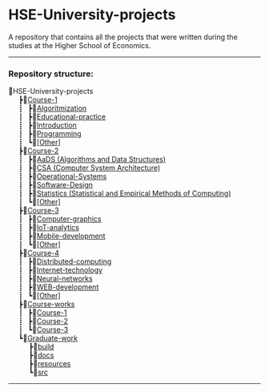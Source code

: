 # HSE-University-projects
A repository that contains all the projects that were written during the studies at the Higher School of Economics.
_______________________
### Repository structure:
📁HSE-University-projects
<br>⠀⠀┣📁[Course-1](https://github.com/Bloodies/HSE-University-projects/tree/Bloodies/Course-1 "Course-1")
<br>⠀⠀┋⠀┣📁[Algoritmization](https://github.com/Bloodies/HSE-University-projects/tree/Bloodies/Course-1/Algorithmization "Algoritmization")
<br>⠀⠀┋⠀┣📁[Educational-practice](https://github.com/Bloodies/HSE-University-projects/tree/Bloodies/Course-1/Educational-practice "Educational-practice")
<br>⠀⠀┋⠀┣📁[Introduction](https://github.com/Bloodies/HSE-University-projects/tree/Bloodies/Course-1/Introduction "Introduction")
<br>⠀⠀┋⠀┣📁[Programming](https://github.com/Bloodies/HSE-University-projects/tree/Bloodies/Course-1/Programming "Programming")
<br>⠀⠀┋⠀┗📁[[Other]](https://github.com/Bloodies/HSE-University-projects/tree/Bloodies/Course-1/%5BOther%5D/Computer-practice "[Other]")
<br>⠀⠀┣📁[Course-2](https://github.com/Bloodies/HSE-University-projects/tree/Bloodies/Course-2 "Course-2")
<br>⠀⠀┋⠀┣📁[AaDS (Algorithms and Data Structures)](https://github.com/Bloodies/HSE-University-projects/tree/Bloodies/Course-2/AaDS "AaDS")
<br>⠀⠀┋⠀┣📁[CSA (Computer System Architecture)](https://github.com/Bloodies/HSE-University-projects/tree/Bloodies/Course-2/CSA "CSA")
<br>⠀⠀┋⠀┣📁[Operational-Systems](https://github.com/Bloodies/HSE-University-projects/tree/Bloodies/Course-2/Operational-Systems "Operational-Systems")
<br>⠀⠀┋⠀┣📁[Software-Design](https://github.com/Bloodies/HSE-University-projects/tree/Bloodies/Course-2/Software-Design "Software-Design")
<br>⠀⠀┋⠀┣📁[Statistics (Statistical and Empirical Methods of Computing)](https://github.com/Bloodies/HSE-University-projects/tree/Bloodies/Course-2/Statistics "Statistics")
<br>⠀⠀┋⠀┗📁[[Other]](https://github.com/Bloodies/HSE-University-projects/tree/Bloodies/Course-2/%5BOther%5D "[Other]")
<br>⠀⠀┣📁[Course-3](https://github.com/Bloodies/HSE-University-projects/tree/Bloodies/Course-3 "Course-3")
<br>⠀⠀┋⠀┣📁[Computer-graphics](https://github.com/Bloodies/HSE-University-projects/tree/Bloodies/Course-3/Computer-graphics "Computer-graphics")
<br>⠀⠀┋⠀┣📁[IoT-analytics](https://github.com/Bloodies/HSE-University-projects/tree/Bloodies/Course-3/IoT-analytics "IoT-analytics")
<br>⠀⠀┋⠀┣📁[Mobile-development](https://github.com/Bloodies/HSE-University-projects/tree/Bloodies/Course-3/Mobile-dev "Mobile-development")
<br>⠀⠀┋⠀┗📁[[Other]](https://github.com/Bloodies/HSE-University-projects/tree/Bloodies/Course-3/%5BOther%5D "[Other]")
<br>⠀⠀┣📁[Course-4](https://github.com/Bloodies/HSE-University-projects/tree/Bloodies/Course-4 "Course-4")
<br>⠀⠀┋⠀┣📁[Distributed-computing](https://github.com/Bloodies/HSE-University-projects/tree/Bloodies/Course-4/Distributed-computing "Distributed-computing")
<br>⠀⠀┋⠀┣📁[Internet-technology](https://github.com/Bloodies/HSE-University-projects/tree/Bloodies/Course-4/Internet-technology "Internet-technology")
<br>⠀⠀┋⠀┣📁[Neural-networks](https://github.com/Bloodies/HSE-University-projects/tree/Bloodies/Course-4/Neural-networks "Neural-networks")
<br>⠀⠀┋⠀┣📁[WEB-development](https://github.com/Bloodies/HSE-University-projects/tree/Bloodies/Course-4/WEB-development "WEB-development")
<br>⠀⠀┋⠀┗📁[[Other]](https://github.com/Bloodies/HSE-University-projects/tree/Bloodies/Course-4/%5BOther%5D "[Other]")
<br>⠀⠀┣📁[Course-works](https://github.com/Bloodies/HSE-University-projects/tree/Bloodies/Course-works "Course-works")
<br>⠀⠀┋⠀┣📁[Course-1](https://github.com/Bloodies/HSE-University-projects/tree/Bloodies/Course-works/Course-1 "Course-1")
<br>⠀⠀┋⠀┣📁[Course-2](https://github.com/Bloodies/HSE-University-projects/tree/Bloodies/Course-works/Course-2 "Course-2")
<br>⠀⠀┋⠀┗📁[Course-3](https://github.com/Bloodies/HSE-University-projects/tree/Bloodies/Course-works/Course-3 "Course-3")
<br>⠀⠀┗📁[Graduate-work](https://github.com/Bloodies/HSE-University-projects/tree/Bloodies/Graduate-work "Graduate-work")
<br>⠀⠀⠀⠀┣📁[build](https://github.com/Bloodies/HSE-University-projects/tree/Bloodies/Graduate-work/build "build")
<br>⠀⠀⠀⠀┣📁[docs](https://github.com/Bloodies/HSE-University-projects/tree/Bloodies/Graduate-work/docs "docs")
<br>⠀⠀⠀⠀┣📁[resources](https://github.com/Bloodies/HSE-University-projects/tree/Bloodies/Graduate-work/resources "resources")
<br>⠀⠀⠀⠀┗📁[src](https://github.com/Bloodies/HSE-University-projects/tree/Bloodies/Graduate-work/src "src")
_______________________
